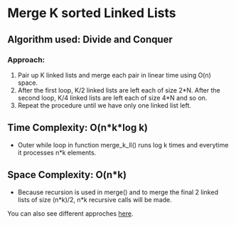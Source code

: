 # Merge K sorted Linked Lists
## Algorithm used: <strong>Divide and Conquer</strong>

### Approach:
1. Pair up K linked lists and merge each pair in linear time using O(n) space.
2. After the first loop, K/2 linked lists are left each of size 2\*N. After the second loop, K/4 linked lists are left each of size 4\*N and so on.
3. Repeat the procedure until we have only one linked list left.

## Time Complexity: O(n\*k\*log k)
- Outer while loop in function merge_k_ll() runs log k times and everytime it processes n*k elements.

## Space Complexity: O(n*k)
- Because recursion is used in merge() and to merge the final 2 linked lists of size (n\*k)/2, n\*k recursive calls will be made.

You can also see different approches [here](https://www.geeksforgeeks.org/merge-k-sorted-linked-lists/).